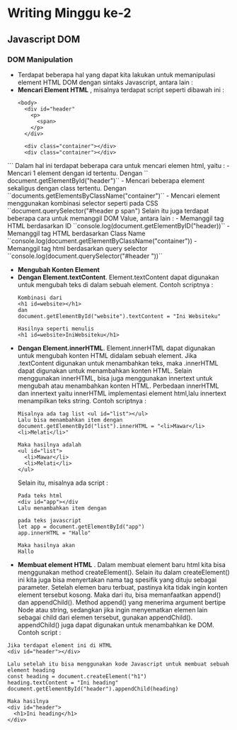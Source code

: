# **Writing Minggu ke-2**

## **Javascript DOM**

### **DOM Manipulation**
- Terdapat beberapa hal yang dapat kita lakukan untuk memanipulasi element HTML DOM dengan sintaks Javascript, antara lain :
- **Mencari Element HTML** , misalnya terdapat script seperti dibawah ini :
  ```
  <body>
    <div id="header"
      <p>
        <span>
      </p>
    </div>
    
    <div class="container"></div>
    <div class="container"></div>
 </body>
 ```
 Dalam hal ini terdapat beberapa cara untuk mencari elemen html, yaitu :
 - Mencari 1 element dengan id tertentu. Dengan `` document.getElementById("header")``
 - Mencari beberapa element sekaligus dengan class tertentu. Dengan ``documents.getElementsByClassName("container")``
 - Mencari element menggunakan kombinasi selector seperti pada CSS ``document.querySelector("#header p span")
 Selain itu juga terdapat beberapa cara untuk memanggil DOM Value, antara lain :
 - Memanggil tag HTML berdasarkan ID ``console.log(document.getElementByID("header))``
 - Memanggil tag HTML berdasarkan Class Name ``console.log(document.getElementByClassName("container"))
 - Memanggil tag html berdasarkan query selector ``console.log(document.querySelector("#header "))``
 
 - **Mengubah Konten Element** 
  - **Dengan Element.textContent**. Element.textContent dapat digunakan untuk mengubah teks di dalam sebuah element. Contoh scriptnya :
    ```
    Kombinasi dari 
    <h1 id=website></h1>
    dan
    document.getElementById("website").textContent = "Ini Websiteku"
    
    Hasilnya seperti menulis
    <h1 id=website>IniWebsiteku</h1>
    ```
  - **Dengan Element.innerHTML**. Element.innerHTML dapat digunakan untuk mengubah konten HTML didalam sebuah element. Jika .textContent digunakan untuk menambahkan teks, maka .innerHTML dapat digunakan untuk menambahkan konten HTML. Selain menggunakan innerHTML, bisa juga menggunakan innertext untuk mengubah atau menambahkan konten HTML. Perbedaan innerHTML dan innertext yaitu innerHTML implementasi element html,lalu innertext menampilkan teks string. Contoh scriptnya :
    ```
    Misalnya ada tag list <ul id="list"></ul>
    Lalu bisa menambahkan item dengan 
    document.getElementById("list").innerHTML = "<li>Mawar</li> <li>Melati</li>"
    
    Maka hasilnya adalah
    <ul id="list">
      <li>Mawar</li>
      <li>Melati</li>
    </ul>
    ```
    Selain itu, misalnya ada script :
    ```
    Pada teks html
    <div id="app"></div 
    Lalu menambahkan item dengan
    
    pada teks javascript
    let app = document.getElementById("app")
    app.innerHTML = "Hallo"
    
    Maka hasilnya akan
    Hallo
    ```
 - **Membuat element HTML** . Dalam membuat element baru html kita bisa menggunakan method createElement(). Selain itu dalam createElement() ini kita juga bisa menyertakan nama tag spesifik yang dituju sebagai parameter. Setelah elemen baru terbuat, pastinya kita tidak ingin konten element tersebut kosong. Maka dari itu, bisa memanfaatkan append() dan appendChild(). Method append() yang menerima argument bertipe Node atau string, sedangkan jika ingin menyematkan elemen lain sebagai child dari elemen tersebut, gunakan appendChild(). appendChild() juga dapat digunakan untuk menambahkan ke DOM. Contoh script :
  ```
  Jika terdapat element ini di HTML
  <div id="header"></div>
 
  Lalu setelah itu bisa menggunakan kode Javascript untuk membuat sebuah element heading
  const heading = document.createElement("h1")
  heading.textContent = "Ini heading"
  document.getElementById("header").appendChild(heading)
 
  Maka hasilnya
  <div id="header">
    <h1>Ini heading</h1>
  </div>
  ```
